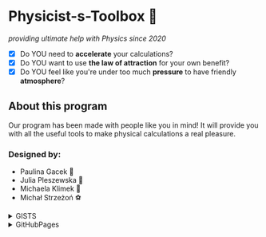 # Physicist-s-Toolbox :rocket:
*providing ultimate help with Physics since 2020*
 - [x] Do YOU need to **accelerate** your calculations?
 - [x] Do YOU want to use **the law of attraction** for your own benefit?
 - [x] Do YOU feel like you're under too much **pressure** to have friendly **atmosphere**?
 ## About this program
 Our program has been made with people like you in mind! It will provide you with all the useful tools to make physical calculations a real pleasure.  
 ### Designed by:
 * Paulina Gacek :bat:
 * Julia Pleszewska :pig:
 * Michaela Klimek :dragon_face:
 * Michał Strzeżoń :soccer:
 <details><summary>GISTS</summary>
 https://gist.github.com/miklimek/3966d47ad58eb623654fc472680a6fd9
 https://gist.github.com/miklimek/c861b6618b1546029a27fd7bd5176c86</details>
 
 <details><summary>GitHubPages</summary>
 https://miklimek.github.io/</details>
